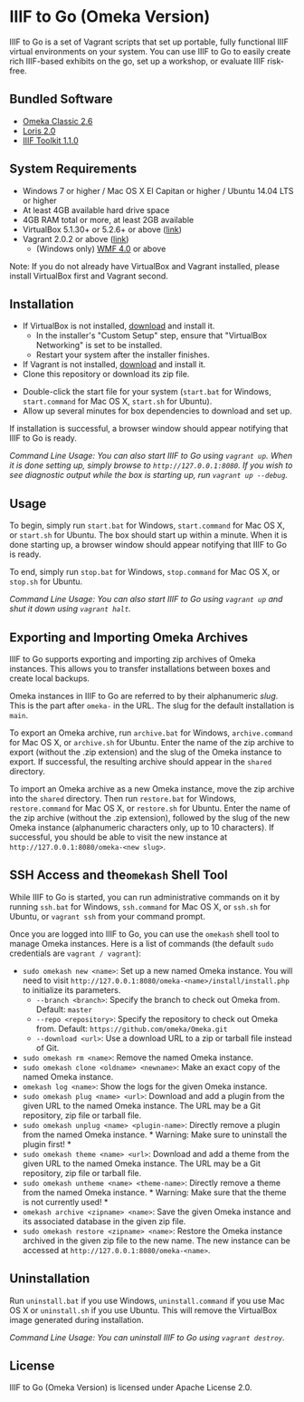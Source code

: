 # IIIF to Go (Omeka Version)

IIIF to Go is a set of Vagrant scripts that set up portable, fully functional IIIF virtual environments on your system. You can use IIIF to Go to easily create rich IIIF-based exhibits on the go, set up a workshop, or evaluate IIIF risk-free.

## Bundled Software

* [Omeka Classic 2.6](http://omeka.org/classic/)
* [Loris 2.0](https://github.com/loris-imageserver/loris)
* [IIIF Toolkit 1.1.0](https://github.com/utlib/IiifItems)

## System Requirements

* Windows 7 or higher / Mac OS X El Capitan or higher / Ubuntu 14.04 LTS or higher
* At least 4GB available hard drive space
* 4GB RAM total or more, at least 2GB available
* VirtualBox 5.1.30+ or 5.2.6+ or above ([link](https://www.virtualbox.org/))
* Vagrant 2.0.2 or above ([link](https://www.vagrantup.com))
	* (Windows only) [WMF 4.0](https://www.microsoft.com/en-ca/download/details.aspx?id=40855) or above
	
Note: If you do not already have VirtualBox and Vagrant installed, please install VirtualBox first and Vagrant second.

## Installation

* If VirtualBox is not installed, [download](https://www.virtualbox.org/wiki/Downloads) and install it.
	* In the installer's "Custom Setup" step, ensure that "VirtualBox Networking" is set to be installed. 
	* Restart your system after the installer finishes.
* If Vagrant is not installed, [download](https://www.vagrantup.com/downloads.html) and install it.
* Clone this repository or download its zip file.
- Double-click the start file for your system (`start.bat` for Windows, `start.command` for Mac OS X, `start.sh` for Ubuntu).
- Allow up several minutes for box dependencies to download and set up.

If installation is successful, a browser window should appear notifying that IIIF to Go is ready.

*Command Line Usage: You can also start IIIF to Go using `vagrant up`. When it is done setting up, simply browse to `http://127.0.0.1:8080`. If you wish to see diagnostic output while the box is starting up, run `vagrant up --debug`.*

## Usage

To begin, simply run `start.bat` for Windows, `start.command` for Mac OS X, or `start.sh` for Ubuntu. The box should start up within a minute. When it is done starting up, a browser window should appear notifying that IIIF to Go is ready.

To end, simply run `stop.bat` for Windows, `stop.command` for Mac OS X, or `stop.sh` for Ubuntu.

*Command Line Usage: You can also start IIIF to Go using `vagrant up` and shut it down using `vagrant halt`.*

## Exporting and Importing Omeka Archives

IIIF to Go supports exporting and importing zip archives of Omeka instances. This allows you to transfer installations between boxes and create local backups.

Omeka instances in IIIF to Go are referred to by their alphanumeric _slug_. This is the part after `omeka-` in the URL. The slug for the default installation is `main`.

To export an Omeka archive, run `archive.bat` for Windows, `archive.command` for Mac OS X, or `archive.sh` for Ubuntu. Enter the name of the zip archive to export (without the .zip extension) and the slug of the Omeka instance to export. If successful, the resulting archive should appear in the `shared` directory.

To import an Omeka archive as a new Omeka instance, move the zip archive into the `shared` directory. Then run `restore.bat` for Windows, `restore.command` for Mac OS X, or `restore.sh` for Ubuntu. Enter the name of the zip archive (without the .zip extension), followed by the slug of the new Omeka instance (alphanumeric characters only, up to 10 characters). If successful, you should be able to visit the new instance at `http://127.0.0.1:8080/omeka-<new slug>`.

## SSH Access and the`omekash` Shell Tool

While IIIF to Go is started, you can run administrative commands on it by running `ssh.bat` for Windows, `ssh.command` for Mac OS X, or `ssh.sh` for Ubuntu, or `vagrant ssh` from your command prompt. 

Once you are logged into IIIF to Go, you can use the `omekash` shell tool to manage Omeka instances. Here is a list of commands (the default `sudo` credentials are `vagrant / vagrant`):

- `sudo omekash new <name>`: Set up a new named Omeka instance. You will need 
to visit `http://127.0.0.1:8080/omeka-<name>/install/install.php` to 
initialize its parameters.
  - `--branch <branch>`: Specify the branch to check out Omeka from. 
Default: `master`
  - `--repo <repository>`: Specify the repository to check out Omeka 
from. Default: `https://github.com/omeka/Omeka.git`
  - `--download <url>`: Use a download URL to a zip or tarball file 
instead of Git. 
- `sudo omekash rm <name>`: Remove the named Omeka instance.
- `sudo omekash clone <oldname> <newname>`: Make an exact copy of the named 
Omeka instance.
- `omekash log <name>`: Show the logs for the given Omeka instance.
- `sudo omekash plug <name> <url>`: Download and add a plugin from the given 
URL to the named Omeka instance. The URL may be a Git repository, zip 
file or tarball file.
- `sudo omekash unplug <name> <plugin-name>`: Directly remove a plugin from the 
named Omeka instance. * Warning: Make sure to uninstall the plugin 
first! *
- `sudo omekash theme <name> <url>`: Download and add a theme from the given 
URL to the named Omeka instance. The URL may be a Git repository, zip 
file or tarball file.
- `sudo omekash untheme <name> <theme-name>`: Directly remove a theme from the 
named Omeka instance. * Warning: Make sure that the theme is not 
currently used! *
- `omekash archive <zipname> <name>`: Save the given Omeka instance and its
associated database in the given zip file.
- `sudo omekash restore <zipname> <name>`: Restore the Omeka instance archived
in the given zip file to the new name. The new instance can be accessed at
`http://127.0.0.1:8080/omeka-<name>`.

## Uninstallation

Run `uninstall.bat` if you use Windows, `uninstall.command` if you use Mac OS X or `uninstall.sh` if you use Ubuntu. This will remove the VirtualBox image generated during installation.

*Command Line Usage: You can uninstall IIIF to Go using `vagrant destroy`.*

## License

IIIF to Go (Omeka Version) is licensed under Apache License 2.0.
